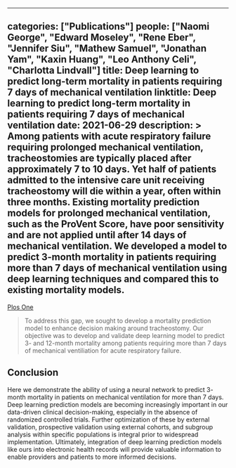 
---
categories: ["Publications"]
people: ["Naomi George", "Edward Moseley", "Rene Eber", "Jennifer Siu", "Mathew Samuel", "Jonathan Yam", "Kaxin Huang", "Leo Anthony Celi", "Charlotta Lindvall"]
title: Deep learning to predict long-term mortality in patients requiring 7 days of mechanical ventilation
linktitle: Deep learning to predict long-term mortality in patients requiring 7 days of mechanical ventilation
date: 2021-06-29
description: >
 Among patients with acute respiratory failure requiring prolonged mechanical ventilation, tracheostomies are typically placed after approximately 7 to 10 days. Yet half of patients admitted to the intensive care unit receiving tracheostomy will die within a year, often within three months. Existing mortality prediction models for prolonged mechanical ventilation, such as the ProVent Score, have poor sensitivity and are not applied until after 14 days of mechanical ventilation. We developed a model to predict 3-month mortality in patients requiring more than 7 days of mechanical ventilation using deep learning techniques and compared this to existing mortality models.
---

<a href="https://journals.plos.org/plosone/article?id=10.1371/journal.pone.0253443" target="_blank">Plos One</a>

>To address this gap, we sought to develop a mortality prediction model to enhance decision making around tracheostomy. Our objective was to develop and validate deep learning model to predict 3- and 12-month mortality among patients requiring more than 7 days of mechanical ventiliation for acute respiratory failure.

## Conclusion

Here we demonstrate the ability of using a neural network to predict 3- month mortality in patients on mechanical ventilation for more than 7 days. Deep learning prediction models are becoming increasingly important in our data-driven clinical decision-making, especially in the absence of randomized controlled trials. Further optimization of these by external validation, prospective validation using external cohorts, and subgroup analysis within specific populations is integral prior to widespread implementation. Ultimately, integration of deep learning prediction models like ours into electronic health records will provide valuable information to enable providers and patients to more informed decisions.